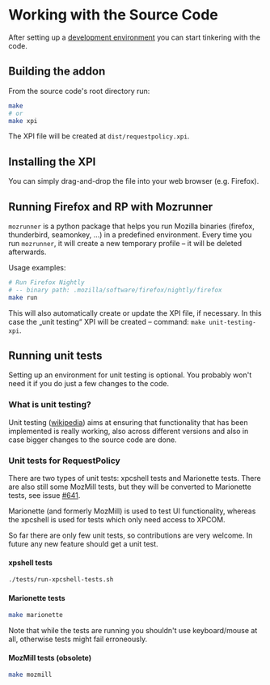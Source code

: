 # Working with the Source Code

After setting up a [development environment](Setting-up-a-development-environment) you can start tinkering with the code.

## Building the addon

 From the source code's root directory run:

```bash
make
# or
make xpi
```

The XPI file will be created at `dist/requestpolicy.xpi`.

## Installing the XPI

You can simply drag-and-drop the file into your web browser (e.g. Firefox).

## Running Firefox and RP with Mozrunner

`mozrunner` is a python package that helps you run Mozilla binaries (firefox, thunderbird, seamonkey, …) in a predefined environment. Every time you run `mozrunner`, it will create a new temporary profile – it will be deleted afterwards.

Usage examples:

```bash
# Run Firefox Nightly
# -- binary path: .mozilla/software/firefox/nightly/firefox
make run
```

This will also automatically create or update the XPI file, if necessary. In this case the „unit testing“ XPI will be created – command: `make unit-testing-xpi`.


## Running unit tests

Setting up an environment for unit testing is optional. You probably won't need it if you do just a few changes to the code.

### What is unit testing?

Unit testing ([wikipedia](https://en.wikipedia.org/wiki/Unit_test)) aims at ensuring that functionality that has been implemented is really working, also across different versions and also in case bigger changes to the source code are done.

### Unit tests for RequestPolicy

There are two types of unit tests: xpcshell tests and Marionette tests. There are also still some MozMill tests, but they will be converted to Marionette tests, see issue [#641](https://github.com/RequestPolicyContinued/requestpolicy/issues/641).

Marionette (and formerly MozMill) is used to test UI functionality, whereas the xpcshell is used for tests which only need access to XPCOM.

So far there are only few unit tests, so contributions are very welcome. In future any new feature should get a unit test.

#### xpshell tests

```bash
./tests/run-xpcshell-tests.sh
```

#### Marionette tests

```bash
make marionette
```

Note that while the tests are running you shouldn't use keyboard/mouse at all, otherwise tests might fail erroneously.

#### MozMill tests (obsolete)

```bash
make mozmill
```
